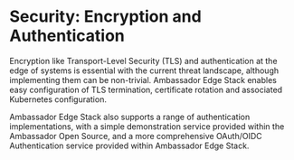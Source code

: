 # Security: Encryption and Authentication

Encryption like Transport-Level Security (TLS) and authentication at the edge of systems is essential with the current threat landscape, although implementing them can be non-trivial. Ambassador Edge Stack enables easy configuration of TLS termination, certificate rotation and associated Kubernetes configuration.

Ambassador Edge Stack also supports a range of authentication implementations, with a simple demonstration service provided within the Ambassador Open Source, and a more comprehensive OAuth/OIDC Authentication service provided within Ambassador Edge Stack.
